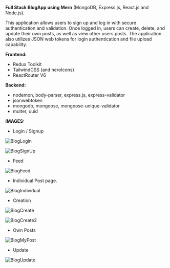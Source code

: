 **Full Stack BlogApp using Mern** (MongoDB, Express.js, React.js and Node.js).

This application allows users to sign up and log in with secure authentication and validation. Once logged in, users can create, delete, and update 
their own posts, as well as view other users posts. The application also utilizes JSON web tokens for login authentication and file upload capability.

**Frontend:**
* Redux Toolkit
* TailwindCSS (and heroIcons)
* ReactRouter V6

**Backend:**
* nodemon, body-parser, express.js, express-validator 
* jsonwebtoken 
* mongodb, mongoose, mongoose-unique-validator 
* multer, uuid

**IMAGES:**

* Login / Signup

![BlogLogin](https://user-images.githubusercontent.com/103704812/212439963-9cd1b6f0-d51e-45ff-a6df-120eda391879.png)

![BlogSignUp](https://user-images.githubusercontent.com/103704812/212439965-8c24b5f9-1a9c-495c-9d6b-2a111e63358f.png)


* Feed

![BlogFeed](https://user-images.githubusercontent.com/103704812/212439961-6f633441-ff50-4309-a493-f22c0e73f945.png)


* Individual Post page.

![BlogIndividual](https://user-images.githubusercontent.com/103704812/212439970-e68991aa-87e5-4142-90c7-473cfd0c7a34.png)


* Creation

![BlogCreate](https://user-images.githubusercontent.com/103704812/212439967-710f6fab-9c11-4358-a488-551bccb480dc.png)

![BlogCreate2](https://user-images.githubusercontent.com/103704812/212439958-ff5ef860-7fe1-4c85-a76a-2a85fd1a6a0b.png)


* Own Posts

![BlogMyPost](https://user-images.githubusercontent.com/103704812/212439969-13fc6dd4-e12c-4ef5-8b04-46ee9309fd70.png)


* Update

![BlogUpdate](https://user-images.githubusercontent.com/103704812/212439968-008db35d-46ce-478f-aebf-6194cc9566ee.png)


